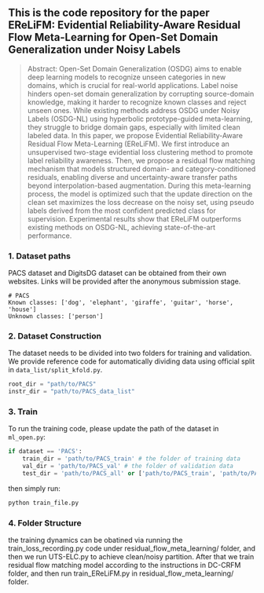 ## This is the code repository for the paper EReLiFM: Evidential Reliability-Aware Residual Flow Meta-Learning for Open-Set Domain Generalization under Noisy Labels


>Abstract: Open-Set Domain Generalization (OSDG) aims to enable deep learning models to recognize unseen categories in new domains, which is crucial for real-world applications. Label noise hinders open-set domain generalization by corrupting source-domain knowledge, making it harder to recognize known classes and reject unseen ones. While existing methods address OSDG under Noisy Labels (OSDG-NL) using hyperbolic prototype-guided meta-learning, they struggle to bridge domain gaps, especially with limited clean labeled data. In this paper, we propose Evidential Reliability-Aware Residual Flow Meta-Learning (EReLiFM). We first introduce an unsupervised two-stage evidential loss clustering method to promote label reliability awareness. Then, we propose a residual flow matching mechanism that models structured domain- and category-conditioned residuals, enabling diverse and uncertainty-aware transfer paths beyond interpolation-based augmentation. During this meta-learning process, the model is optimized such that the update direction on the clean set maximizes the loss decrease on the noisy set, using pseudo labels derived from the most confident predicted class for supervision. Experimental results show that EReLiFM outperforms existing methods on OSDG-NL, achieving state-of-the-art performance.

### 1. Dataset paths

PACS dataset and DigitsDG dataset can be obtained from their own websites. Links will be provided after the anonymous submission stage. 

```
# PACS
Known classes: ['dog', 'elephant', 'giraffe', 'guitar', 'horse', 'house']
Unknown classes: ['person']
```

### 2. Dataset Construction

The dataset needs to be divided into two folders for training and validation. We provide reference code for automatically dividing data using official split in `data_list/split_kfold.py`.

```python
root_dir = "path/to/PACS"
instr_dir = "path/to/PACS_data_list"
```

### 3. Train

To run the training code, please update the path of the dataset in `ml_open.py`:

```python
if dataset == 'PACS':	
    train_dir = 'path/to/PACS_train' # the folder of training data 
	val_dir = 'path/to/PACS_val' # the folder of validation data 
	test_dir = 'path/to/PACS_all' or ['path/to/PACS_train', 'path/to/PACS_val']
```

then simply run:

```python
python train_file.py
```

### 4. Folder Structure

the training dynamics can be obatined via running the train_loss_recording.py code under residual_flow_meta_learning/ folder, and then we run UTS-ELC.py to achieve clean/noisy partition. After that we train residual flow matching model according to the instructions in DC-CRFM folder, and then run train_EReLiFM.py in residual_flow_meta_learning/ folder.

